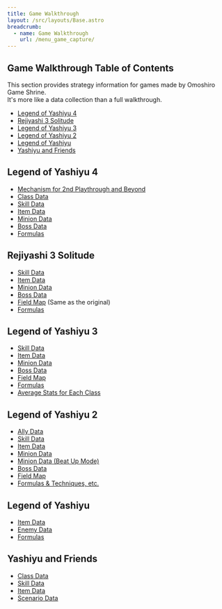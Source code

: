 ```yaml
---
title: Game Walkthrough
layout: /src/layouts/Base.astro
breadcrumb:
  - name: Game Walkthrough
    url: /menu_game_capture/
---
```


## Game Walkthrough Table of Contents

This section provides strategy information for games made by Omoshiro Game Shrine.  
It's more like a data collection than a full walkthrough.  
  

- [Legend of Yashiyu 4](#LOY4)  
- [Rejiyashi 3 Solitude](#LOY3_SOLITUDE)  
- [Legend of Yashiyu 3](#LOY3)  
- [Legend of Yashiyu 2](#LOY2)  
- [Legend of Yashiyu](#LOY)  
- [Yashiyu and Friends](#NAKAMA)  

<a name="LOY4"></a>

## Legend of Yashiyu 4

- [Mechanism for 2nd Playthrough and Beyond](/en/menu_game_capture/yashiyu4_system/)  
- [Class Data](/en/menu_game_capture/yashiyu4_classdata/)  
- [Skill Data](/en/menu_game_capture/yashiyu4_skilldata/)  
- [Item Data](/en/menu_game_capture/yashiyu4_itemdata/)  
- [Minion Data](/en/menu_game_capture/yashiyu4_zakodata/)  
- [Boss Data](/en/menu_game_capture/yashiyu4_bossdata/)  
- [Formulas](/en/menu_game_capture/yashiyu4_technique/)  
    

<a name="LOY3_SOLITUDE"></a>

## Rejiyashi 3 Solitude

- [Skill Data](/en/menu_game_capture/yashiyu3soli_skilldata/)  
- [Item Data](/en/menu_game_capture/yashiyu3soli_itemdata/)  
- [Minion Data](/en/menu_game_capture/yashiyu3soli_zakodata/)  
- [Boss Data](/en/menu_game_capture/yashiyu3soli_bossdata/)  
- [Field Map](/en/menu_game_capture/yashiyu3_fieldmap/) (Same as the original)  
- [Formulas](/en/menu_game_capture/yashiyu3soli_technique/)  
    

<a name="LOY3"></a>

## Legend of Yashiyu 3

- [Skill Data](/en/menu_game_capture/yashiyu3_skilldata/)  
- [Item Data](/en/menu_game_capture/yashiyu3_itemdata/)  
- [Minion Data](/en/menu_game_capture/yashiyu3_zakodata/)  
- [Boss Data](/en/menu_game_capture/yashiyu3_bossdata/)  
- [Field Map](/en/menu_game_capture/yashiyu3_fieldmap/)  
- [Formulas](/en/menu_game_capture/yashiyu3_technique/)  
- [Average Stats for Each Class](/en/menu_game_capture/yashiyu3_classdata/)  
    

<a name="LOY2"></a>

## Legend of Yashiyu 2

- [Ally Data](/en/menu_game_capture/yashiyu2_frienddata/)  
- [Skill Data](/en/menu_game_capture/yashiyu2_skilldata/)  
- [Item Data](/en/menu_game_capture/yashiyu2_itemdata/)  
- [Minion Data](/en/menu_game_capture/yashiyu2_zakodata/)  
- [Minion Data (Beat Up Mode)](/en/menu_game_capture/yashiyu2_zakospdata/)  
- [Boss Data](/en/menu_game_capture/yashiyu2_bossdata/)  
- [Field Map](/en/menu_game_capture/yashiyu2_fieldmap/)  
- [Formulas & Techniques, etc.](/en/menu_game_capture/yashiyu2_technique/)  

<a name="LOY"></a>

## Legend of Yashiyu

- [Item Data](/en/menu_game_capture/yashiyu_itemdata/)  
- [Enemy Data](/en/menu_game_capture/yashiyu_enemydata/)  
- [Formulas](/en/menu_game_capture/yashiyu_technique/)  

<a name="NAKAMA"></a>

## Yashiyu and Friends

- [Class Data](/en/menu_game_capture/nakama_classdata/)  
- [Skill Data](/en/menu_game_capture/nakama_skilldata/)  
- [Item Data](/en/menu_game_capture/nakama_itemdata/)  
- [Scenario Data](/en/menu_game_capture/nakama_scenariodata/)